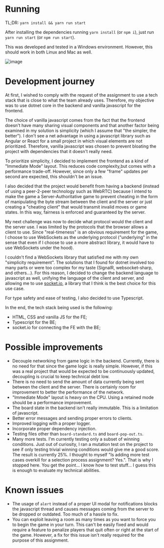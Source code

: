 # Running

TL;DR: `yarn install && yarn run start`

After installing the dependencies running `yarn install` (or `npm i`), just run `yarn run start` (or `npm run start`).

This was developed and tested in a Windows environment. However, this should work in both Linux and Mac as well.

![image](https://user-images.githubusercontent.com/24411365/163692993-0e178371-ba5d-45e9-8ae2-ebde3ccca47e.png)

# Development journey

At first, I wished to comply with the request of the assignment to use a tech stack that is close to what the team already uses. Therefore, my objective was to use dotnet core in the backend and vanilla javascript for the frontend.

The choice of vanilla javascript comes from the fact that the frontend doesn't have many sharing visual components and that another factor being examined in my solution is simplicity (which I assume that "the simpler, the better"). I don't see a net advantage in using a javascript library such as Angular or React for a small project in which visual elements are not prioritized. Therefore, vanilla javascript was chosen to prevent bloating the project with dependencies that it doesn't really need.

To prioritize simplicity, I decided to implement the frontend as a kind of "Immediate Mode" layout. This reduces code complexity,but comes with a performance trade-off. However, since only a few "frame" updates per second are expected, this shouldn't be an issue.

I also decided that the project would benefit from having a backend (instead of using a peer-2-peer technology such as WebRTC) because I intend to make the game a Server-Authoritative game to prevent cheating in the form of manipulating the byte stream between the client and the server or just creating a "cheating client" that would transmit invalid moves or game states. In this way, fairness is enforced and guaranteed by the server.

My next challenge was now to decide what protocol would the client and the server use. I was limited by the protocols that the browser allows a client to use. Since "real-timeness" is an obvious requirement for the game, I choose to use WebSockets as the underlying protocol ("underlying" in the sense that even if I choose to use a more abstract library, it would have to use WebSockets under the hood).

I couldn't find a WebSockets library that satisfied me with my own "simplicity requirement". The solutions that I found for dotnet involved too many parts or were too complex for my taste (SignalR, websocket-sharp, and others...). For this reason, I decided to change the backend language to javascript as well, unifying the language of the client and server, and allowing me to use [socket.io](https://socket.io/), a library that I think is the best choice for this use case.

For type safety and ease of testing, I also decided to use Typescript.

In the end, the tech stack being used is the following:

- HTML, CSS and vanilla JS for the FE;
- Typescript for the BE;
- socket.io for connecting the FE with the BE;

# Possible improvements

- Decouple networking from game logic in the backend. Currently, there is no need for that since the game logic is really simple. However, if this was a real project that would be expected to be continuously updated, decoupling is crucial to keep technical debt low.
- There is no need to send the amount of data currently being sent between the client and the server. There is certainly room for improvement to better the performance of the network.
- "Immediate Mode" layout is heavy on the CPU. Using a retained mode should be a performance improvement.
- The board state in the backend isn't really immutable. This is a limitation of javascript.
- Better error messages and sending proper errors to clients.
- Improved logging with a proper logger.
- Incorporate proper dependency injection.
- Testing files other than `board-standard.ts` and `board-pop-out.ts`.
- Many more tests. I'm currently testing only a subset of winning conditions. Just out of curiosity, I ran a mutation test on the project to see if only testing trivial winning conditions would give me a good score. The result is currently 25%. I thought to myself "Is adding more test cases overkill for a selection process assignment? Yes.". That is why I stopped here. You get the point... I know how to test stuff... I guess this is enough to evaluate my technical abilities.

# Known issues

- The usage of `alert` instead of a proper UI modal for notifications blocks the javascript thread and causes messages coming from the server to be dropped or outdated. Too much of a hassle to fix.
- You can exploit leaving a room as many times as you want to force you to begin the game in your turn. This can't be easily fixed and would require a feature to penalize players that quit often or right at the start of the game. However, a fix for this issue isn't really required for the purpose of this assignment.
